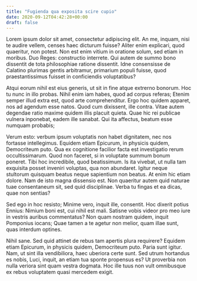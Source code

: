 ```yaml
---
title: "Fugienda qua exposita scire cupio"
date: 2020-09-12T04:42:28+00:00
draft: false
---
```


Lorem ipsum dolor sit amet, consectetur adipiscing elit. An me, inquam, nisi te
audire vellem, censes haec dicturum fuisse? Aliter enim explicari, quod
quaeritur, non potest. Non est enim vitium in oratione solum, sed etiam in
moribus. Duo Reges: constructio interrete. Qui autem de summo bono dissentit de
tota philosophiae ratione dissentit. Idne consensisse de Calatino plurimas
gentis arbitramur, primarium populi fuisse, quod praestantissimus fuisset in
conficiendis voluptatibus?

Atqui eorum nihil est eius generis, ut sit in fine atque extrerno bonorum. Hoc
tu nunc in illo probas. Nihil enim iam habes, quod ad corpus referas; Etenim
semper illud extra est, quod arte comprehenditur. Ergo hoc quidem apparet, nos
ad agendum esse natos. Quod cum dixissent, ille contra. Vitae autem degendae
ratio maxime quidem illis placuit quieta. Quae hic rei publicae vulnera
inponebat, eadem ille sanabat. Qui ita affectus, beatum esse numquam probabis;

Verum esto: verbum ipsum voluptatis non habet dignitatem, nec nos fortasse
intellegimus. Equidem etiam Epicurum, in physicis quidem, Democriteum puto. Qua
ex cognitione facilior facta est investigatio rerum occultissimarum. Quod non
faceret, si in voluptate summum bonum poneret. Tibi hoc incredibile, quod
beatissimum. Is ita vivebat, ut nulla tam exquisita posset inveniri voluptas,
qua non abundaret. Igitur neque stultorum quisquam beatus neque sapientium non
beatus. At enim hic etiam dolore. Nam de isto magna dissensio est. Non
quaeritur autem quid naturae tuae consentaneum sit, sed quid disciplinae. Verba
tu fingas et ea dicas, quae non sentias?

Sed ego in hoc resisto; Minime vero, inquit ille, consentit. Hoc dixerit potius
Ennius: Nimium boni est, cui nihil est mali. Satisne vobis videor pro meo iure
in vestris auribus commentatus? Non quam nostram quidem, inquit Pomponius
iocans; Quae tamen a te agetur non melior, quam illae sunt, quas interdum
optines.

Nihil sane. Sed quid attinet de rebus tam apertis plura requirere? Equidem
etiam Epicurum, in physicis quidem, Democriteum puto. Paria sunt igitur. Nam,
ut sint illa vendibiliora, haec uberiora certe sunt. Sed utrum hortandus es
nobis, Luci, inquit, an etiam tua sponte propensus es? Ut proverbia non nulla
veriora sint quam vestra dogmata. Hoc ille tuus non vult omnibusque ex rebus
voluptatem quasi mercedem exigit.

